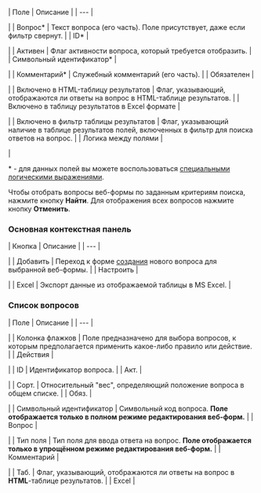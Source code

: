 | Поле | Описание |
| --- |

|
| Вопрос\* | Текст вопроса (его часть). Поле присутствует, даже если фильтр свернут. |
| ID\* |

|
| Активен | Флаг активности вопроса, который требуется отобразить. |
| Символьный идентификатор\* |

|
| Комментарий\* | Служебный комментарий (его часть). |
| Обязателен |

|
| Включено в HTML-таблицу результатов | Флаг, указывающий, отображаются ли ответы на вопрос в HTML-таблице результатов. |
| Включено в таблицу результатов в Excel формате |

|
| Включено в фильтр таблицы результатов | Флаг, указывающий наличие в таблице результатов полей, включенных в фильтр для поиска ответов на вопрос. |
| Логика между полями |

|

\* - для данных полей вы можете воспользоваться [специальными логическими выражениями](https://dev.1c-bitrix.ru/api_help/main/general/filter.php).

Чтобы отобрать вопросы веб-формы по заданным критериям поиска, нажмите кнопку **Найти**. Для отображения всех вопросов нажмите кнопку **Отменить**.

### Основная контекстная панель

| Кнопка | Описание |
| --- |

|
| Добавить | Переход к форме [создания](/user_help/service/form/form_question_edit.php) нового вопроса для выбранной веб-формы. |
| Настроить |

|
| Excel | Экспорт данные из отображаемой таблицы в MS Excel. |

### Список вопросов

| Поле | Описание |
| --- |

|
| Колонка флажков | Поле предназначено для выбора вопросов, к которым предполагается применить какое-либо правило или действие. |
| Действия |

|
| ID | Идентификатор вопроса. |
| Акт. |

|
| Сорт. | Относительный "вес", определяющий положение вопроса в общем списке. |
| Обяз. |

|
| Символьный идентификатор | Символьный код вопроса.     **Поле отображается только в полном режиме редактирования веб-форм.** |
| Вопрос |

|
| Тип поля | Тип поля для ввода ответа на вопрос.     **Поле отображается только в упрощённом режиме редактирования веб-форм.** |
| Комментарий |

|
| Таб. | Флаг, указывающий, отображаются ли ответы на вопрос в **HTML**-таблице результатов. |
| Excel |